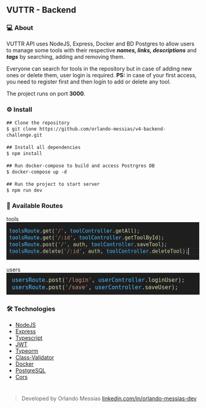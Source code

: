 ## VUTTR - Backend

### :computer: About

VUTTR API uses NodeJS, Express, Docker and BD Postgres to allow users to manage some tools with their respective ***names, links, descriptions*** and ***tags*** by searching, adding and removing them.

Everyone can search for tools in the repository but in case of adding new ones or delete them, user login is required. **PS:** in case of your first access, you need to register first and then login to add or delete any tool.

The project runs on port **3000**.


### :gear: Install
```
## Clone the repository
$ git clone https://github.com/orlando-messias/v4-backend-challenge.git

## Install all dependencies
$ npm install

## Run docker-compose to build and access Postrgres DB
$ docker-compose up -d

## Run the project to start server
$ npm run dev
```

### :vertical_traffic_light: Available Routes
tools
![](/images/routes01.png)

users
![](/images/routes02.png)

### :hammer_and_wrench: Technologies
- [NodeJS](https://nodejs.org/en)
- [Express](https://expressjs.com)
- [Typescript](https://www.typescriptlang.org)
- [JWT](https://jwt.io/)
- [Typeorm](https://typeorm.io)
- [Class-Validator](https://github.com/typestack/class-validator)
- [Docker](https://www.docker.com)
- [PostgreSQL](https://www.postgresql.org/)
- [Cors](https://www.npmjs.com/package/cors)


#
> Developed by Orlando Messias [linkedin.com/in/orlando-messias-dev](https://www.linkedin.com/in/orlando-messias-dev)
